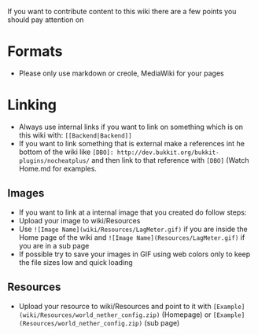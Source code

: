 If you want to contribute content to this wiki there are a few points you should pay attention on

# Formats
 * Please only use markdown or creole, MediaWiki for your pages

# Linking
* Always use internal links if you want to link on something which is on this wiki with: `[[Backend|Backend]]`
* If you want to link something that is external make a references int he bottom of the wiki like `[DBO]: http://dev.bukkit.org/bukkit-plugins/nocheatplus/` and then link to that reference with `[DBO]` (Watch Home.md for examples.

## Images
* If you want to link at a internal image that you created do follow steps:
 * Upload your image to wiki/Resources
 * Use `![Image Name](wiki/Resources/LagMeter.gif)` if you are inside the Home page of the wiki and `![Image Name](Resources/LagMeter.gif)` if you are in a sub page
 * If possible try to save your images in GIF using web colors only to keep the file sizes low and quick loading

## Resources
 * Upload your resource to wiki/Resources and point to it with `[Example](wiki/Resources/world_nether_config.zip)` (Homepage) or `[Example](Resources/world_nether_config.zip)` (sub page)